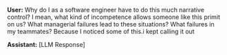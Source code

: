 **User:**
Why do I as a software engineer have to do this much narrative control? I mean, what kind of incompetence allows someone like this primit on us? What managerial failures lead to these situations? What failures in my teammates? Because I noticed some of this.i kept calling it out

**Assistant:**
[LLM Response]

